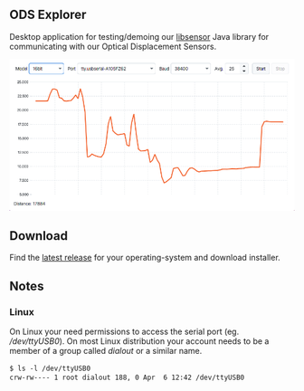 ODS Explorer
-------------

Desktop application for testing/demoing our [libsensor](https://github.com/Danish-Sensor-Engineering/libsensor) Java library for communicating with our Optical Displacement Sensors.

![Alt text](doc/screenshot.png?raw=true "ODS Explorer")

## Download

Find the [latest release](/releases/latest) for your operating-system and download installer.

## Notes


### Linux

On Linux your need permissions to access the serial port (eg. */dev/ttyUSB0*). On most Linux distribution your account needs to be a member of a group called *dialout* or a similar name.

    $ ls -l /dev/ttyUSB0
    crw-rw---- 1 root dialout 188, 0 Apr  6 12:42 /dev/ttyUSB0
